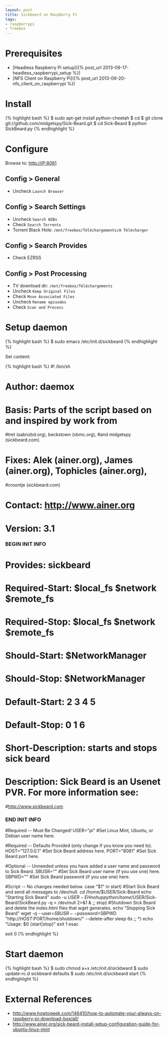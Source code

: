 ```yaml
---
layout: post
title: Sickbeard on Raspberry Pi
tags:
- raspberrypi
- freebox
---
```


Prerequisites
=============

- [Headless Raspberry Pi setup]({% post_url 2013-09-17-headless_raspberrypi_setup %})
- [NFS Client on Raspberry Pi]({% post_url 2013-09-20-nfs_client_on_raspberrypi %})

Install
=======

{% highlight bash %}
$ sudo apt-get install python-cheetah
$ cd
$ git clone git://github.com/midgetspy/Sick-Beard.git
$ cd Sick-Beard
$ python SickBeard.py
{% endhighlight %}

Configure
=========

Browse to: <http://IP:8081>

Config > General
----------------

  - Uncheck `Launch Browser`

Config > Search Settings
------------------------

  - Uncheck `Search NZBs`
  - Check `Search Torrents`
  - Torrent Black Hole: `/mnt/freebox/Téléchargements/A Télécharger`

Config > Search Provides
------------------------

  - Check EZRSS

Config > Post Processing
------------------------

  - TV download dir: `/mnt/freebox/Téléchargements`
  - Uncheck `Keep Original Files`
  - Check `Move Associated Files`
  - Uncheck `Rename episodes`
  - Check `Scan and Process`

Setup daemon
============

{% highlight bash %}
$ sudo emacs /etc/init.d/sickbeard
{% endhighlight %}

Set content:

{% highlight bash %}
#! /bin/sh

# Author: daemox
# Basis: Parts of the script based on and inspired by work from
#tret (sabnzbd.org), beckstown (xbmc.org),
#and midgetspy (sickbeard.com).
# Fixes: Alek (ainer.org), James (ainer.org), Tophicles (ainer.org),
#croontje (sickbeard.com)
# Contact: http://www.ainer.org
# Version: 3.1

### BEGIN INIT INFO
# Provides:          sickbeard
# Required-Start:    $local_fs $network $remote_fs
# Required-Stop:     $local_fs $network $remote_fs
# Should-Start:      $NetworkManager
# Should-Stop:       $NetworkManager
# Default-Start:     2 3 4 5
# Default-Stop:      0 1 6
# Short-Description: starts and stops sick beard
# Description:       Sick Beard is an Usenet PVR. For more information see:
#http://www.sickbeard.com
### END INIT INFO

#Required -- Must Be Changed!
USER="pi" #Set Linux Mint, Ubuntu, or Debian user name here.

#Required -- Defaults Provided (only change if you know you need to).
HOST="127.0.0.1" #Set Sick Beard address here.
PORT="8081" #Set Sick Beard port here.

#Optional -- Unneeded unless you have added a user name and password to Sick Beard.
SBUSR="" #Set Sick Beard user name (if you use one) here.
SBPWD="" #Set Sick Beard password (if you use one) here.

#Script -- No changes needed below.
case "$1" in
start)
#Start Sick Beard and send all messages to /dev/null.
cd /home/$USER/Sick-Beard
echo "Starting Sick Beard"
sudo -u $USER -EH nohup python /home/$USER/Sick-Beard/SickBeard.py -q > /dev/null 2>&1 &
;;
stop)
#Shutdown Sick Beard and delete the index.html files that wget generates.
echo "Stopping Sick Beard"
wget -q --user=$SBUSR --password=$SBPWD "http://$HOST:$PORT/home/shutdown/" --delete-after
sleep 6s
;;
*)
echo "Usage: $0 {start|stop}"
exit 1
esac

exit 0
{% endhighlight %}

Start daemon
============

{% highlight bash %}
$ sudo chmod a+x /etc/init.d/sickbeard
$ sudo update-rc.d sickbeard defaults
$ sudo /etc/init.d/sickbeard start
{% endhighlight %}


External References
===================

- <http://www.howtogeek.com/146410/how-to-automate-your-always-on-raspberry-pi-download-box/all/>
- <http://www.ainer.org/sick-beard-install-setup-configuration-guide-for-ubuntu-linux-mint>
